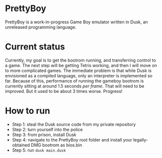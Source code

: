# PrettyBoy
PrettyBoy is a work-in-progress Game Boy emulator written in Dusk, an unreleased programming language.

# Current status
Currently, my goal is to get the bootrom running, and transferring control to a game. The next step will be getting Tetris working, and then I will move on to more complicated games. The immediate problem is that while Dusk is envisioned as a compiled language, only an interpreter is implemented so far. Because of this, performance of running the gameboy bootrom is currently sitting at around 1.5 seconds *per frame*. That will need to be improved. But it used to be about 3 times worse. Progress!

# How to run
- Step 1: steal the Dusk source code from my private repository
- Step 2: turn yourself into the police
- Step 3: from prison, install Dusk
- Step 4: navigate to the PrettyBoy root folder and install your legally-obtained DMG bootrom as bios.bin
- Step 5: run `dusk main.dusk`